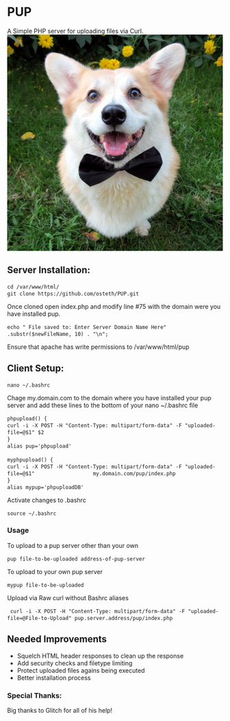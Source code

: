 # PUP

A Simple PHP server for uploading files via Curl.
![PUP](corgi.jpeg)

## Server Installation:
	
    cd /var/www/html/
	git clone https://github.com/osteth/PUP.git

Once cloned open index.php and modify line #75 with the domain were you have installed pup.

	echo " File saved to: Enter Server Domain Name Here" .substr($newFileName, 10) . "\n";
Ensure that apache has write permissions to /var/www/html/pup
    
## Client Setup:
	nano ~/.bashrc
Chage my.domain.com to the domain where you have installed your pup server and add these lines to the bottom of your nano ~/.bashrc file
    
    phpupload() {
 	curl -i -X POST -H "Content-Type: multipart/form-data" -F "uploaded-file=@$1" $2
	}
	alias pup='phpupload'

	myphpupload() {
 	curl -i -X POST -H "Content-Type: multipart/form-data" -F "uploaded-file=@$1" 					my.domain.com/pup/index.php
	}
	alias mypup='phpuploadDB'
Activate changes to .bashrc
	
    source ~/.bashrc
    
### Usage

To upload to a pup server other than your own

	pup file-to-be-uploaded address-of-pup-server
  
To upload to your own pup server

    mypup file-to-be-uploaded

Upload via Raw curl without Bashrc aliases
	 
     curl -i -X POST -H "Content-Type: multipart/form-data" -F "uploaded-file=@File-to-Upload" pup.server.address/pup/index.php
     
## Needed Improvements

* Squelch HTML header responses to clean up the response
* Add security checks and filetype limiting
* Protect uploaded files agains being executed
* Better installation process

### Special Thanks:

Big thanks to Glitch for all of his help!